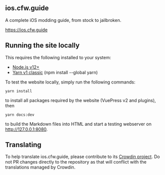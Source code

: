 ## ios.cfw.guide
A complete iOS modding guide, from stock to jailbroken.

https://ios.cfw.guide

## Running the site locally

This requires the following installed to your system:
- [Node.js v12+](https://nodejs.org/)
- [Yarn v1 classic](https://classic.yarnpkg.com/en/) (npm install --global yarn)

To test the website locally, simply run the following commands:
```
yarn install
```
to install all packages required by the website (VuePress v2 and plugins), then
```
yarn docs:dev
```
to build the Markdown files into HTML and start a testing webserver on http://127.0.0.1:8080.

## Translating

To help translate ios.cfw.guide, please contribute to its [Crowdin project](https://crowdin.com/project/ioscfwguide). Do not PR changes directly to the repository as that will conflict with the translations managed by Crowdin.
